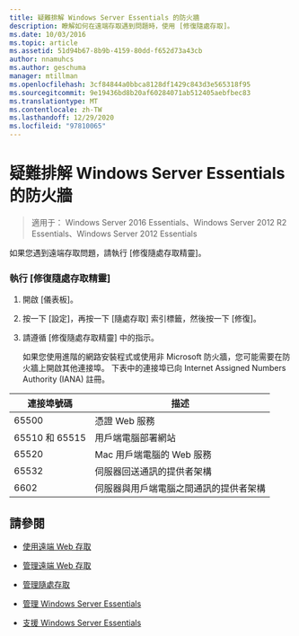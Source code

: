 ```yaml
---
title: 疑難排解 Windows Server Essentials 的防火牆
description: 瞭解如何在遠端存取遇到問題時，使用 [修復隨處存取]。
ms.date: 10/03/2016
ms.topic: article
ms.assetid: 51d94b67-8b9b-4159-80dd-f652d73a43cb
author: nnamuhcs
ms.author: geschuma
manager: mtillman
ms.openlocfilehash: 3cf84844a0bbca8128df1429c843d3e565318f95
ms.sourcegitcommit: 9e19436bd8b20af60284071ab512405aebfbec83
ms.translationtype: MT
ms.contentlocale: zh-TW
ms.lasthandoff: 12/29/2020
ms.locfileid: "97810065"
---
```

# <a name="troubleshoot-your-firewall-in-windows-server-essentials"></a>疑難排解 Windows Server Essentials 的防火牆

>適用于： Windows Server 2016 Essentials、Windows Server 2012 R2 Essentials、Windows Server 2012 Essentials

 如果您遇到遠端存取問題，請執行 [修復隨處存取精靈]。

### <a name="to-run-the-repair-anywhere-access-wizard"></a>執行 [修復隨處存取精靈]

1. 開啟 [儀表板]。

2. 按一下 [設定]，再按一下 [隨處存取] 索引標籤，然後按一下 [修復]。

3. 請遵循 [修復隨處存取精靈] 中的指示。

   如果您使用進階的網路安裝程式或使用非 Microsoft 防火牆，您可能需要在防火牆上開啟其他連接埠。 下表中的連接埠已向 Internet Assigned Numbers Authority (IANA) 註冊。

|連接埠號碼|描述|
|-----------------|-----------------|
|65500|憑證 Web 服務|
|65510 和 65515|用戶端電腦部署網站|
|65520|Mac 用戶端電腦的 Web 服務|
|65532|伺服器回送通訊的提供者架構|
|6602|伺服器與用戶端電腦之間通訊的提供者架構|

## <a name="see-also"></a>請參閱

-   [使用遠端 Web 存取](../use/Use-Remote-Web-Access-in-Windows-Server-Essentials.md)

-   [管理遠端 Web 存取](../manage/Manage-Remote-Web-Access-in-Windows-Server-Essentials.md)

-   [管理隨處存取](../manage/Manage-Anywhere-Access-in-Windows-Server-Essentials.md)

-   [管理 Windows Server Essentials](../manage/Manage-Windows-Server-Essentials.md)

-   [支援 Windows Server Essentials](../support/Support-Windows-Server-Essentials.md)

